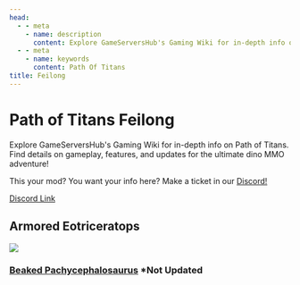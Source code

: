 ```yaml
---
head:
  - - meta
    - name: description
      content: Explore GameServersHub's Gaming Wiki for in-depth info on Path of Titans. Find details on gameplay, features, and updates for the ultimate dino MMO adventure!
  - - meta
    - name: keywords
      content: Path Of Titans
title: Feilong
---
```


# Path of Titans Feilong

Explore GameServersHub's Gaming Wiki for in-depth info on Path of Titans. Find details on gameplay, features, and updates for the ultimate dino MMO adventure!

This your mod? You want your info here? Make a ticket in our [Discord!](https://discord.gg/gsh)

[Discord Link](https://discord.gg/vkugm46RCR)

## Armored Eotriceratops

<a href='./Path-of-Titans-EoTLC' target='_blank'> <img src='https://web-cdn.alderongames.com/files/1171/conversions/EoThumbnail1-icon.jpg' /> </a>

### [Beaked Pachycephalosaurus](./Path-of-Titans-Armored-Beaked-Pachycephalosaurus) \*Not Updated
